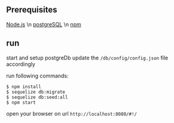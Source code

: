 ## Prerequisites

[Node.js](https://nodejs.org/) \n
[postgreSQL](https://www.postgresql.org/) \n
[npm](https://www.npmjs.com/)

## run

start and setup postgreDb
update the `/db/config/config.json` file accordingly

run following commands:
```
$ npm install
$ sequelize db:migrate
$ sequelize db:seed:all
$ npm start
```

open your browser on url `http://localhost:8080/#!/`

